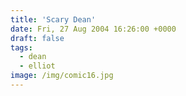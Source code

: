 ```yaml
---
title: 'Scary Dean'
date: Fri, 27 Aug 2004 16:26:00 +0000
draft: false
tags:
  - dean
  - elliot
image: /img/comic16.jpg
---
```


